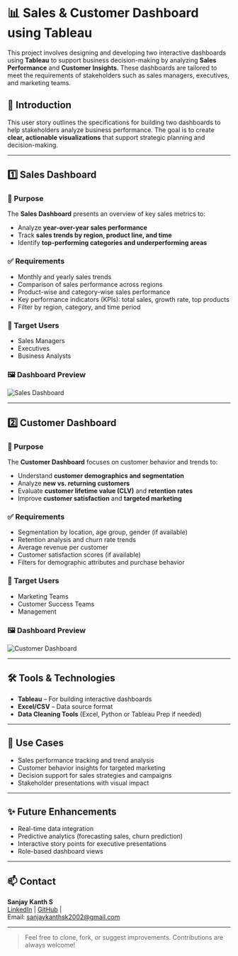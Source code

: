 # 📊 Sales & Customer Dashboard using Tableau

This project involves designing and developing two interactive dashboards using **Tableau** to support business decision-making by analyzing **Sales Performance** and **Customer Insights**. These dashboards are tailored to meet the requirements of stakeholders such as sales managers, executives, and marketing teams.

## 🚀 Introduction

This user story outlines the specifications for building two dashboards to help stakeholders analyze business performance. The goal is to create **clear, actionable visualizations** that support strategic planning and decision-making.

---

## 1️⃣ Sales Dashboard

### 📌 Purpose

The **Sales Dashboard** presents an overview of key sales metrics to:

- Analyze **year-over-year sales performance**
- Track **sales trends by region, product line, and time**
- Identify **top-performing categories and underperforming areas**

### ✅ Requirements

- Monthly and yearly sales trends
- Comparison of sales performance across regions
- Product-wise and category-wise sales performance
- Key performance indicators (KPIs): total sales, growth rate, top products
- Filter by region, category, and time period

### 👥 Target Users

- Sales Managers  
- Executives  
- Business Analysts

### 🖼️ Dashboard Preview

![Sales Dashboard](https://via.placeholder.com/800x400)

---

## 2️⃣ Customer Dashboard

### 📌 Purpose

The **Customer Dashboard** focuses on customer behavior and trends to:

- Understand **customer demographics and segmentation**
- Analyze **new vs. returning customers**
- Evaluate **customer lifetime value (CLV)** and **retention rates**
- Improve **customer satisfaction** and **targeted marketing**

### ✅ Requirements

- Segmentation by location, age group, gender (if available)
- Retention analysis and churn rate trends
- Average revenue per customer
- Customer satisfaction scores (if available)
- Filters for demographic attributes and purchase behavior

### 👥 Target Users

- Marketing Teams  
- Customer Success Teams  
- Management

### 🖼️ Dashboard Preview

![Customer Dashboard](https://via.placeholder.com/800x400)

---

## 🛠️ Tools & Technologies

- **Tableau** – For building interactive dashboards  
- **Excel/CSV** – Data source format  
- **Data Cleaning Tools** (Excel, Python or Tableau Prep if needed)

---

## 📌 Use Cases

- Sales performance tracking and trend analysis
- Customer behavior insights for targeted marketing
- Decision support for sales strategies and campaigns
- Stakeholder presentations with visual impact

---

## ✨ Future Enhancements

- Real-time data integration
- Predictive analytics (forecasting sales, churn prediction)
- Interactive story points for executive presentations
- Role-based dashboard views

---

## 📫 Contact

**Sanjay Kanth S**  
[LinkedIn](https://linkedin.com/in/sanjay-kanth-s) | [GitHub](https://github.com/salmannmaq) |  
Email: [sanjaykanthsk2002@gmail.com](mailto:sanjaykanthsk2002@gmail.com)

---

> Feel free to clone, fork, or suggest improvements. Contributions are always welcome!

